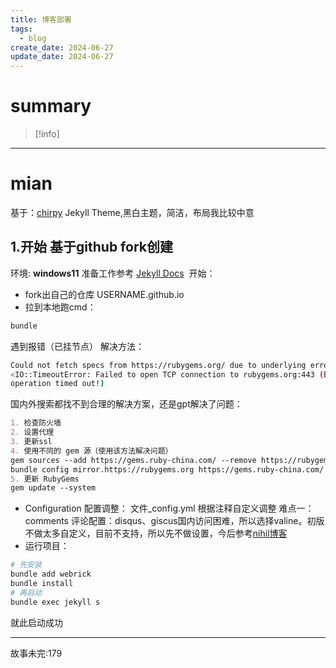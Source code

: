 ```yaml
---
title: 博客部署
tags:
  - blog
create_date: 2024-06-27
update_date: 2024-06-27
---
```

# summary
>[!info]
>

---
# mian
基于：[chirpy](https://chirpy.cotes.page/) Jekyll Theme,黑白主题，简洁，布局我比较中意
## 1.开始 基于github fork创建
环境: **windows11** 
准备工作参考 [Jekyll Docs](https://jekyllrb.com/docs/installation/) 
开始：
- fork出自己的仓库 USERNAME.github.io
- 拉到本地跑cmd：
```sh
bundle
```

遇到报错（已挂节点）
解决方法：
```sh
Could not fetch specs from https://rubygems.org/ due to underlying error
<IO::TimeoutError: Failed to open TCP connection to rubygems.org:443 (Blocking
operation timed out!) 
```
国内外搜索都找不到合理的解决方案，还是gpt解决了问题：
```markdown
1. 检查防火墙
2. 设置代理
3. 更新ssl
4. 使用不同的 gem 源（使用该方法解决问题）
gem sources --add https://gems.ruby-china.com/ --remove https://rubygems.org/
bundle config mirror.https://rubygems.org https://gems.ruby-china.com/
5. 更新 RubyGems
gem update --system
```
- Configuration 配置调整： 
文件_config.yml 根据注释自定义调整
难点一：
comments 评论配置：disqus、giscus国内访问困难，所以选择valine。初版不做太多自定义，目前不支持，所以先不做设置，今后参考[nihil博客](https://nihil.cc/)
- 运行项目：
```sh
# 先安装
bundle add webrick
bundle install
# 再启动
bundle exec jekyll s
```
就此启动成功


---
故事未完:179

